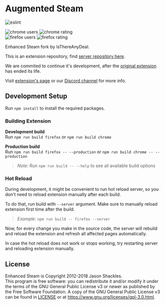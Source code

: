 # Augmented Steam

![eslint](https://github.com/tfedor/AugmentedSteam/workflows/eslint/badge.svg)

![chrome users](https://img.shields.io/chrome-web-store/users/dnhpnfgdlenaccegplpojghhmaamnnfp?label=chrome%20users)
![chrome rating](https://img.shields.io/chrome-web-store/stars/dnhpnfgdlenaccegplpojghhmaamnnfp?label=chrome%20rating)  
![firefox users](https://img.shields.io/amo/users/enhanced-steam-an-itad-fork?label=firefox%20users&color=4c1)
![firefox rating](https://img.shields.io/amo/stars/enhanced-steam-an-itad-fork?label=firefox%20rating)

Enhanced Steam fork by IsThereAnyDeal.

This is an extension repository, find [server repository here](https://github.com/tfedor/AugmentedSteam_Server).

We are commited to continue it's development, after the [original extension](https://github.com/jshackles/Enhanced_Steam) has ended its life.

Visit [extension's page](https://es.isthereanydeal.com/) or our [Discord channel](https://discord.gg/yn57q7f) for more info.

## Development Setup

Run `npm install` to install the required packages.

### Building Extension

**Development build**  
Run `npm run build firefox` or `npm run build chrome`

**Production build**  
Run `npm run build firefox -- --production` or `npm run build chrome -- --production`  

> *Note:* Run `npm run build -- --help` to see all available build options 

### Hot Reload

During development, it might be convenient to run hot reload server, so you don't need to reload extension manually
after each build.

To do that, run build with `--server` argument. Make sure to manually reload extension first time after the build.  
> *Example:* `npm run build -- firefox --server`

Now, for every change you make in the source code, the server will rebuild and reload the extension
and refresh all affected pages automatically.

In case the hot reload does not work or stops working, try restarting server and reloading extension manually.

## License

Enhanced Steam is Copyright 2012-2018 Jason Shackles.  
This program is free software: you can redistribute it and/or modify it under the terms of the GNU General Public License v3 or newer as published by the Free Software Foundation.  A copy of the GNU General Public License v3 can be found in [LICENSE](LICENSE) or at https://www.gnu.org/licenses/gpl-3.0.html.
